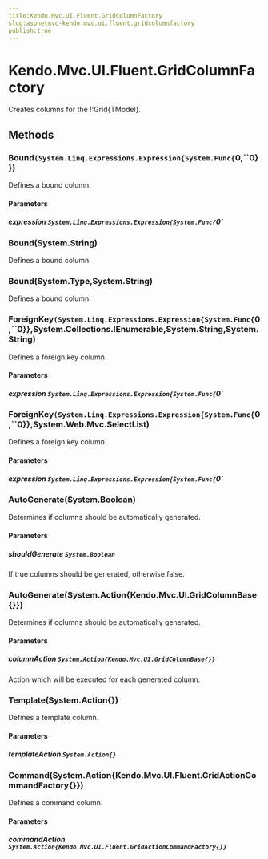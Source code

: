 ```yaml
---
title:Kendo.Mvc.UI.Fluent.GridColumnFactory
slug:aspnetmvc-kendo.mvc.ui.fluent.gridcolumnfactory
publish:true
---
```


# Kendo.Mvc.UI.Fluent.GridColumnFactory

Creates columns for the !:Grid{TModel}.

## Methods

### Bound`(System.Linq.Expressions.Expression{System.Func{`0,``0}})
Defines a bound column.

#### Parameters

##### expression `System.Linq.Expressions.Expression{System.Func{`0`

### Bound(System.String)
Defines a bound column.

### Bound(System.Type,System.String)
Defines a bound column.

### ForeignKey`(System.Linq.Expressions.Expression{System.Func{`0,``0}},System.Collections.IEnumerable,System.String,System.String)
Defines a foreign key column.

#### Parameters

##### expression `System.Linq.Expressions.Expression{System.Func{`0`

### ForeignKey`(System.Linq.Expressions.Expression{System.Func{`0,``0}},System.Web.Mvc.SelectList)
Defines a foreign key column.

#### Parameters

##### expression `System.Linq.Expressions.Expression{System.Func{`0`

### AutoGenerate(System.Boolean)
Determines if columns should be automatically generated.

#### Parameters

##### shouldGenerate `System.Boolean`
If true columns should be generated, otherwise false.

### AutoGenerate(System.Action{Kendo.Mvc.UI.GridColumnBase{}})
Determines if columns should be automatically generated.

#### Parameters

##### columnAction `System.Action{Kendo.Mvc.UI.GridColumnBase{}}`
Action which will be executed for each generated column.

### Template(System.Action{})
Defines a template column.

#### Parameters

##### templateAction `System.Action{}`

### Command(System.Action{Kendo.Mvc.UI.Fluent.GridActionCommandFactory{}})
Defines a command column.

#### Parameters

##### commandAction `System.Action{Kendo.Mvc.UI.Fluent.GridActionCommandFactory{}}`